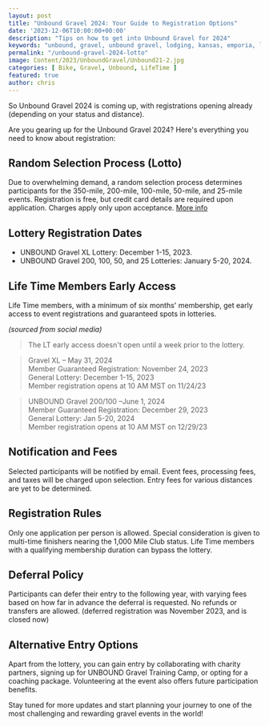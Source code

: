 ```yaml
---
layout: post
title: "Unbound Gravel 2024: Your Guide to Registration Options"
date: '2023-12-06T10:00:00+00:00'
description: "Tips on how to get into Unbound Gravel for 2024"
keywords: "unbound, gravel, unbound gravel, lodging, kansas, emporia, lotto, entry"
permalink: "/unbound-gravel-2024-lotto"
image: Content/2023/UnboundGravel/Unbound21-2.jpg
categories: [ Bike, Gravel, Unbound, LifeTime ]
featured: true
author: chris
---
```

So Unbound Gravel 2024 is coming up, with registrations opening already (depending on your status and distance). 

Are you gearing up for the Unbound Gravel 2024? Here's everything you need to know about registration:

## Random Selection Process (Lotto)
Due to overwhelming demand, a random selection process determines participants for the 350-mile, 200-mile, 100-mile, 50-mile, and 25-mile events. Registration is free, but credit card details are required upon application. Charges apply only upon acceptance. [More info](https://www.unboundgravel.com/)

## Lottery Registration Dates
- UNBOUND Gravel XL Lottery: December 1-15, 2023.  
- UNBOUND Gravel 200, 100, 50, and 25 Lotteries: January 5-20, 2024.  

## Life Time Members Early Access
Life Time members, with a minimum of six months' membership, get early access to event registrations and guaranteed spots in lotteries.

*(sourced from social media)*
> The LT early access doesn't open until a week prior to the lottery.  

> Gravel XL – May 31, 2024  
> Member Guaranteed Registration: November 24, 2023  
> General Lottery: December 1-15, 2023  
> Member registration opens at 10 AM MST on 11/24/23  

> UNBOUND Gravel 200/100 –June 1, 2024  
> Member Guaranteed Registration: December 29, 2023  
> General Lottery: Jan 5-20, 2024  
> Member registration opens at 10 AM MST on 12/29/23  

## Notification and Fees
Selected participants will be notified by email. Event fees, processing fees, and taxes will be charged upon selection. Entry fees for various distances are yet to be determined.

## Registration Rules
Only one application per person is allowed. Special consideration is given to multi-time finishers nearing the 1,000 Mile Club status. Life Time members with a qualifying membership duration can bypass the lottery.

## Deferral Policy
Participants can defer their entry to the following year, with varying fees based on how far in advance the deferral is requested. No refunds or transfers are allowed. (deferred registration was November 2023, and is closed now)

## Alternative Entry Options
Apart from the lottery, you can gain entry by collaborating with charity partners, signing up for UNBOUND Gravel Training Camp, or opting for a coaching package. Volunteering at the event also offers future participation benefits.

Stay tuned for more updates and start planning your journey to one of the most challenging and rewarding gravel events in the world!
